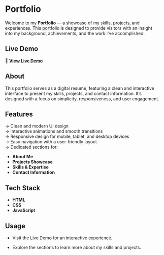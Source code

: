 # **Portfolio**

Welcome to my **Portfolio** — a showcase of my skills, projects, and experiences. This portfolio is designed to provide visitors with an insight into my background, achievements, and the work I've accomplished.

## **Live Demo**
🔗 [**View Live Demo**](https://thirilojan.github.io/Portfolio)

## **About**
This portfolio serves as a digital resume, featuring a clean and interactive interface to present my skills, projects, and contact information. It’s designed with a focus on simplicity, responsiveness, and user engagement.

## **Features**
→	 Clean and modern UI design  
→	 Interactive animations and smooth transitions  
→	 Responsive design for mobile, tablet, and desktop devices  
→	 Easy navigation with a user-friendly layout  
→	 Dedicated sections for:  
  - **About Me**  
  - **Projects Showcase**  
  - **Skills & Expertise**  
  - **Contact Information**  


## **Tech Stack**
- **HTML**  
- **CSS**  
- **JavaScript**  


## **Usage**

- Visit the Live Demo for an interactive experience.

- Explore the sections to learn more about my skills and projects.
